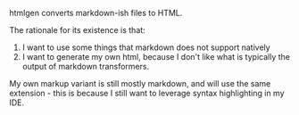 htmlgen converts markdown-ish files to HTML.

The rationale for its existence is that:

1. I want to use some things that markdown does not support natively
1. I want to generate my own html, because I don't like what is typically the output of markdown transformers.

My own markup variant is still mostly markdown, and will use the same extension - this is because I still want to leverage syntax highlighting in my IDE.